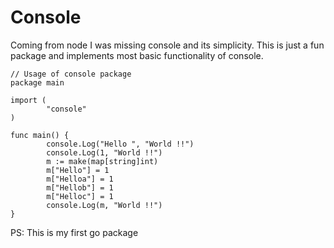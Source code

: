 # Console

Coming from node I was missing console and its simplicity.
This is just a fun package and implements most basic functionality of console.


```closure
// Usage of console package
package main

import (
        "console"
)

func main() {
        console.Log("Hello ", "World !!")
        console.Log(1, "World !!")
        m := make(map[string]int)
        m["Hello"] = 1
        m["Helloa"] = 1
        m["Hellob"] = 1
        m["Helloc"] = 1
        console.Log(m, "World !!")
}

```

PS: This is my first go package

